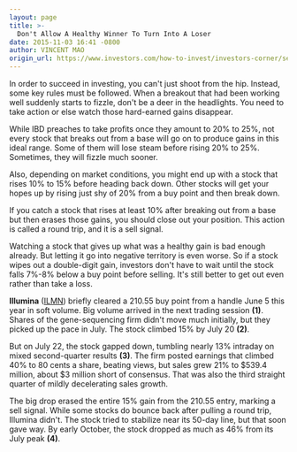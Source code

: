 ```yaml
---
layout: page
title: >-
  Don't Allow A Healthy Winner To Turn Into A Loser
date: 2015-11-03 16:41 -0800
author: VINCENT MAO
origin_url: https://www.investors.com/how-to-invest/investors-corner/sell-before-a-winner-turns-into-a-loser
---
```





In order to succeed in investing, you can't just shoot from the hip. Instead, some key rules must be followed. When a breakout that had been working well suddenly starts to fizzle, don't be a deer in the headlights. You need to take action or else watch those hard-earned gains disappear.


While IBD preaches to take profits once they amount to 20% to 25%, not every stock that breaks out from a base will go on to produce gains in this ideal range. Some of them will lose steam before rising 20% to 25%. Sometimes, they will fizzle much sooner.


Also, depending on market conditions, you might end up with a stock that rises 10% to 15% before heading back down. Other stocks will get your hopes up by rising just shy of 20% from a buy point and then break down.


If you catch a stock that rises at least 10% after breaking out from a base but then erases those gains, you should close out your position. This action is called a round trip, and it is a sell signal.


Watching a stock that gives up what was a healthy gain is bad enough already. But letting it go into negative territory is even worse. So if a stock wipes out a double-digit gain, investors don't have to wait until the stock falls 7%-8% below a buy point before selling. It's still better to get out even rather than take a loss.


**Illumina** ([ILMN](https://research.investors.com/quote.aspx?symbol=ILMN)) briefly cleared a 210.55 buy point from a handle June 5 this year in soft volume. Big volume arrived in the next trading session **(1)**. Shares of the gene-sequencing firm didn't move much initially, but they picked up the pace in July. The stock climbed 15% by July 20 **(2)**.


But on July 22, the stock gapped down, tumbling nearly 13% intraday on mixed second-quarter results **(3)**. The firm posted earnings that climbed 40% to 80 cents a share, beating views, but sales grew 21% to \$539.4 million, about \$3 million short of consensus. That was also the third straight quarter of mildly decelerating sales growth.


The big drop erased the entire 15% gain from the 210.55 entry, marking a sell signal. While some stocks do bounce back after pulling a round trip, Illumina didn't. The stock tried to stabilize near its 50-day line, but that soon gave way. By early October, the stock dropped as much as 46% from its July peak **(4)**.




